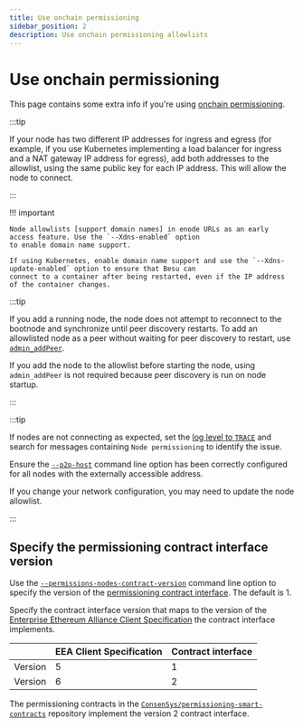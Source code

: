 ```yaml
---
title: Use onchain permissioning
sidebar_position: 2
description: Use onchain permissioning allowlists
---
```


# Use onchain permissioning

This page contains some extra info if you're using [onchain permissioning](../../concepts/permissioning/onchain.md).

:::tip

If your node has two different IP addresses for ingress and egress (for example, if you use Kubernetes implementing a load balancer for ingress and a NAT gateway IP address for egress), add both addresses to the allowlist, using the same public key for each IP address. This will allow the node to connect.

:::

!!! important

    Node allowlists [support domain names] in enode URLs as an early access feature. Use the `--Xdns-enabled` option
    to enable domain name support.

    If using Kubernetes, enable domain name support and use the `--Xdns-update-enabled` option to ensure that Besu can
    connect to a container after being restarted, even if the IP address of the container changes.

:::tip

If you add a running node, the node does not attempt to reconnect to the bootnode and synchronize until peer discovery restarts. To add an allowlisted node as a peer without waiting for peer discovery to restart, use [`admin_addPeer`](../../../public-networks/reference/api/index.md#admin_addpeer).

If you add the node to the allowlist before starting the node, using `admin_addPeer` is not required because peer discovery is run on node startup.

:::

:::tip

If nodes are not connecting as expected, set the [log level to `TRACE`](../../../public-networks/reference/cli/options.md#logging) and search for messages containing `Node permissioning` to identify the issue.

Ensure the [`--p2p-host`](../../../public-networks/reference/cli/options.md#p2p-host) command line option has been correctly configured for all nodes with the externally accessible address.

If you change your network configuration, you may need to update the node allowlist.

:::

## Specify the permissioning contract interface version

Use the [`--permissions-nodes-contract-version`](../../reference/cli/options.md#permissions-nodes-contract-version) command line option to specify the version of the [permissioning contract interface](../../concepts/permissioning/onchain.md#permissioning-contracts). The default is 1.

Specify the contract interface version that maps to the version of the [Enterprise Ethereum Alliance Client Specification](https://entethalliance.org/technical-specifications/) the contract interface implements.

|         | EEA Client Specification | Contract interface |
| :------ | :----------------------- | :----------------- |
| Version | 5                        | 1                  |
| Version | 6                        | 2                  |

The permissioning contracts in the [`ConsenSys/permissioning-smart-contracts`](https://github.com/ConsenSys/permissioning-smart-contracts) repository implement the version 2 contract interface.

[support domain names]: ../../../public-networks/concepts/node-keys.md#domain-name-support
[projects release page]: https://github.com/ConsenSys/permissioning-smart-contracts/releases/latest
[onchain permissioning tutorial]: ../../tutorials/permissioning/onchain.md
